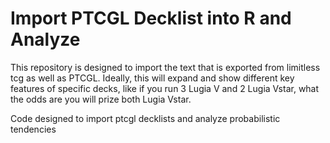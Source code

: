 # Import PTCGL Decklist into R and Analyze

This repository is designed to import the text that is exported from limitless tcg as well as PTCGL.  Ideally, this will expand and show different key features of specific decks, like if you run 3 Lugia V and 2 Lugia Vstar, what the odds are you will prize both Lugia Vstar.

Code designed to import ptcgl decklists and analyze probabilistic tendencies
